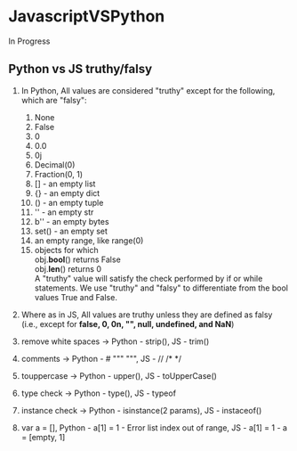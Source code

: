 # JavascriptVSPython
In Progress

## Python vs JS truthy/falsy  

1) In Python, All values are considered "truthy" except for the following, which are "falsy":  
      1) None  
      2) False  
      3) 0  
      4) 0.0  
      5) 0j  
      6) Decimal(0)  
      7) Fraction(0, 1)  
      8) [] - an empty list  
      9) {} - an empty dict  
      10) () - an empty tuple  
      11) '' - an empty str  
      12) b'' - an empty bytes  
      13) set() - an empty set  
      14) an empty range, like range(0)  
      15) objects for which  
          obj.__bool__() returns False  
          obj.__len__() returns 0  
      A "truthy" value will satisfy the check performed by if or while statements. We use "truthy" and "falsy"    to differentiate from the bool values True and False.

2) Where as in JS, All values are truthy unless they are defined as falsy (i.e., except for __false, 0, 0n, "", null, undefined, and NaN__)
3) remove white spaces -> Python - strip(), JS - trim()
4) comments -> Python - # """ """, JS - // /* */
5) touppercase -> Python - upper(), JS - toUpperCase()
6) type check -> Python - type(), JS - typeof 
7) instance check -> Python - isinstance(2 params), JS - instaceof()
8) var a = [], Python - a[1] = 1 - Error list index out of range, JS - a[1] = 1 - a = [empty, 1]
